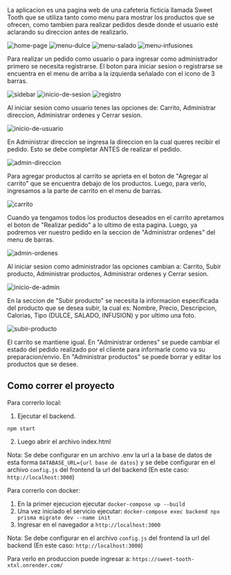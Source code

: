 La aplicacion es una pagina web de una cafeteria ficticia llamada Sweet Tooth que se utiliza tanto como menu para mostrar los productos que se ofrecen, como tambien para realizar pedidos desde donde el usuario esté aclarando su direccion antes de realizarlo.

![home-page](frontend/images/inicio.png)
![menu-dulce](frontend/images/menu-dulce.png)
![menu-salado](frontend/images/menu-salado.png)
![menu-infusiones](frontend/images/menu-infusiones.png)

Para realizar un pedido como usuario o para ingresar como administrador primero se necesita registrarse. El boton para iniciar sesion o registrarse se encuentra en el menu de arriba a la izquierda señalado con el icono de 3 barras.

![sidebar](frontend/images/sidebar.png)
![inicio-de-sesion](frontend/images/login.png)
![registro](frontend/images/registro.png)

Al iniciar sesion como usuario tenes las opciones de: Carrito, Administrar direccion, Administrar ordenes y Cerrar sesion.

![inicio-de-usuario](frontend/images/inicio-user.png)

En Administrar direccion se ingresa la direccion en la cual queres recibir el pedido. Esto se debe completar ANTES de realizar el pedido.

![admin-direccion](frontend/images/direccion.png)

Para agregar productos al carrito se aprieta en el boton de "Agregar al carrito" que se encuentra debajo de los productos. Luego, para verlo, ingresamos a la parte de carrito en el menu de barras.

![carrito](frontend/images/carrito.png)

Cuando ya tengamos todos los productos deseados en el carrito apretamos el boton de "Realizar pedido" a lo ultimo de esta pagina. Luego, ya podremos ver nuestro pedido en la seccion de "Administrar ordenes" del menu de barras.

![admin-ordenes](frontend/images/ordenes.png)

Al iniciar sesion como administrador las opciones cambian a: Carrito, Subir producto, Administrar productos, Administrar ordenes y Cerrar sesion.

![inicio-de-admin](frontend/images/inicio-admin.png)

En la seccion de "Subir producto" se necesita la informacion especificada del producto que se desea subir, la cual es: Nombre, Precio, Descripcion, Calorias, Tipo (DULCE, SALADO, INFUSION) y por ultimo una foto.

![subir-producto](frontend/images/upload.png)

El carrito se mantiene igual. En "Administrar ordenes" se puede cambiar el estado del pedido realizado por el cliente para informarle como va su preparacion/envio. En "Administrar productos" se puede borrar y editar los productos que se desee.

## Como correr el proyecto

Para correrlo local: 

1. Ejecutar el backend.
```shell
npm start
```
2. Luego abrir el archivo index.html

Nota: Se debe configurar en un archivo .env la url a la base de datos de esta forma `DATABASE_URL={url base de datos}` y se debe configurar en el archivo `config.js` del frontend la url del backend (En este caso: `http://localhost:3000`)

Para correrlo con docker:

1. En la primer ejecucion ejecutar `docker-compose up --build` 
2. Una vez iniciado el servicio ejecutar: `docker-compose exec backend npx prisma migrate dev --name init` 
3. Ingresar en el navegador a `http://localhost:3000`

Nota: Se debe configurar en el archivo `config.js` del frontend la url del backend (En este caso: `http://localhost:3000`)

Para verlo en produccion puede ingresar a: `https://sweet-tooth-xtxl.onrender.com/`
